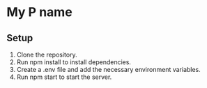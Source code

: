 # My P name

## Setup

1. Clone the repository.
2. Run npm install to install dependencies.
3. Create a .env file and add the necessary environment variables.
4. Run npm start to start the server.